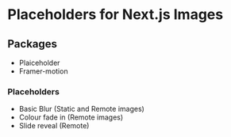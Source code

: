 # Placeholders for Next.js Images

## Packages
- Plaiceholder
- Framer-motion

### Placeholders
- Basic Blur (Static and Remote images)
- Colour fade in (Remote images)
- Slide reveal (Remote)